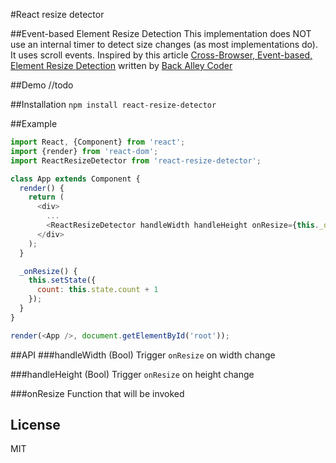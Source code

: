 #React resize detector

##Event-based Element Resize Detection
This implementation does NOT use an internal timer to detect size changes (as most implementations do). It uses scroll events.
Inspired by this article [Cross-Browser, Event-based, Element Resize Detection](http://www.backalleycoder.com/2013/03/18/cross-browser-event-based-element-resize-detection/) written by [Back Alley Coder](http://www.backalleycoder.com/)

##Demo
//todo

##Installation
`npm install react-resize-detector`

##Example
```javascript
import React, {Component} from 'react';
import {render} from 'react-dom';
import ReactResizeDetector from 'react-resize-detector';

class App extends Component {
  render() {
    return (
      <div>
        ...
        <ReactResizeDetector handleWidth handleHeight onResize={this._onResize.bind(this)} />
      </div>
    );
  }

  _onResize() {
    this.setState({
      count: this.state.count + 1
    });
  }
}

render(<App />, document.getElementById('root'));

```

##API
###handleWidth
(Bool) Trigger `onResize` on width change

###handleHeight
(Bool) Trigger `onResize` on height change

###onResize
Function that will be invoked

## License
MIT
